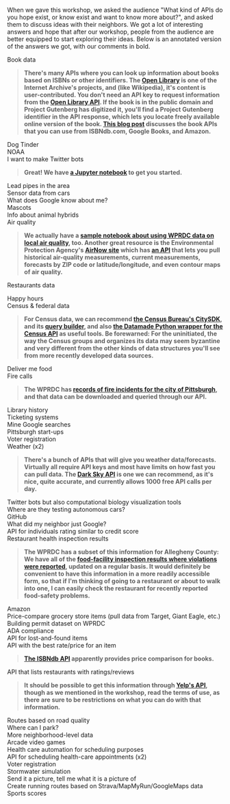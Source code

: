 When we gave this workshop, we asked the audience "What kind of APIs do you hope exist, or know exist and want to know more about?", and asked them to discuss ideas with their neighbors. We got a lot of interesting answers and hope that after our workshop, people from the audience are better equipped to start exploring their ideas. Below is an annotated version of the answers we got, with our comments in bold.  
  
  
Book data  
> **There's many APIs where you can look up information about books based on ISBNs or other identifiers. The [Open Library](https://openlibrary.org/about) is one of the Internet Archive's projects, and (like Wikipedia), it's content is user-contributed. You don't need an API key to request information from the [Open Library API](https://openlibrary.org/dev/docs/api/books). If the book is in the public domain and Project Gutenberg has digitized it, you'll find a Project Gutenberg identifier in the API response, which lets you locate freely available online version of the book. [This blog post](https://bbvaopen4u.com/en/actualidad/apis-books-amazon-google-books-isbn-and-their-open-apis) discusses the book APIs that you can use from ISBNdb.com, Google Books, and Amazon.**  

Dog Tinder  
NOAA  
I want to make Twitter bots  
> **Great! We have [a Jupyter notebook](https://github.com/WPRDC/api-training/blob/master/twitter_bot_demo.ipynb) to get you started.**  

Lead pipes in the area  
Sensor data from cars  
What does Google know about me?  
Mascots  
Info about animal hybrids  
Air quality  
> **We actually have a [sample notebook about using WPRDC data on local air quality](https://github.com/WPRDC/Jupyter-notebooks-by-dataset/blob/master/air-quality-exploration.ipynb), too. Another great resource is the Environmental Protection Agency's [AirNow site](https://www.airnow.gov/) which has [an API](https://docs.airnowapi.org/) that lets you pull historical air-quality measurements, current measurements, forecasts by ZIP code or latitude/longitude, and even contour maps of air quality.**  

Restaurants data  

Happy hours  
Census & federal data  
> **For Census data, we can recommend [the Census Bureau's CitySDK](https://uscensusbureau.github.io/citysdk/), and its [query builder](https://uscensusbureau.github.io/citysdk/developers/queryBuilder/), and also [the Datamade Python wrapper for the Census API](https://github.com/datamade/census) as useful tools. Be forewarned: For the uninitiated, the way the Census groups and organizes its data may seem byzantine and very different from the other kinds of data structures you'll see from more recently developed data sources.**  

Deliver me food  
Fire calls  
> **The WPRDC has [records of fire incidents for the city of Pittsburgh](https://data.wprdc.org/dataset/fire-incidents-in-city-of-pittsburgh), and that data can be downloaded and queried through our API.**  

Library history  
Ticketing systems  
Mine Google searches  
Pittsburgh start-ups  
Voter registration  
Weather (x2)  
> **There's a bunch of APIs that will give you weather data/forecasts. Virtually all require API keys and most have limits on how fast you can pull data. The [Dark Sky API](https://darksky.net/dev) is one we can recommend, as it's nice, quite accurate, and currently allows 1000 free API calls per day.**  

Twitter bots but also computational biology visualization tools  
Where are they testing autonomous cars?  
GitHub  
What did my neighbor just Google?  
API for individuals rating similar to credit score  
Restaurant health inspection results  
> **The WPRDC has a subset of this information for Allegheny County: We have all of the [food-facility inspection results where violations were reported](https://data.wprdc.org/dataset/allegheny-county-restaurant-food-facility-inspection-violations), updated on a regular basis. It would definitely be convenient to have this information in a more readily accessible form, so that if I'm thinking of going to a restaurant or about to walk into one, I can easily check the restaurant for recently reported food-safety problems.**  

Amazon  
Price-compare grocery store items (pull data from Target, Giant Eagle, etc.)  
Building permit dataset on WPRDC  
ADA compliance  
API for lost-and-found items  
API with the best rate/price for an item  
> **[The ISBNdb API](https://isbndb.com/apidocs) apparently provides price comparison for books.**  

API that lists restaurants with ratings/reviews  
> **It should be possible to get this information through [Yelp's API](https://www.yelp.com/developers/documentation/v3), though as we mentioned in the workshop, read the terms of use, as there are sure to be restrictions on what you can do with that information.** 

Routes based on road quality  
Where can I park?  
More neighborhood-level data  
Arcade video games  
Health care automation for scheduling purposes  
API for scheduling health-care appointments (x2)  
Voter registration  
Stormwater simulation  
Send it a picture, tell me what it is a picture of  
Create running routes based on Strava/MapMyRun/GoogleMaps data  
Sports scores  

